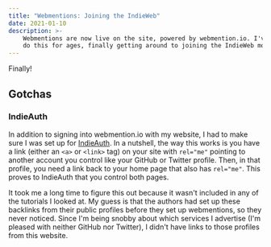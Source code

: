 ```yaml
---
title: "Webmentions: Joining the IndieWeb"
date: 2021-01-10
description: >-
    Webmentions are now live on the site, powered by webmention.io. I've been meaning to
    do this for ages, finally getting around to joining the IndieWeb more properly.
---
```


Finally!

## Gotchas

### IndieAuth

In addition to signing into webmention.io with my website, I had to make sure I was set up
for [IndieAuth](https://indieauth.com/). In a nutshell, the way this works is you have a
link (either an `<a>` or `<link>` tag) on your site with `rel="me"` pointing to another
account you control like your GitHub or Twitter profile. Then, in that profile, you need a
link back to your home page that also has `rel="me"`. This proves to IndieAuth that you
control both pages.

It took me a long time to figure this out because it wasn't included in any of the
tutorials I looked at. My guess is that the authors had set up these backlinks from their
public profiles before they set up webmentions, so they never noticed. Since I'm being
snobby about which services I advertise (I'm pleased with neither GitHub nor Twitter), I
didn't have links to those profiles from this website.
